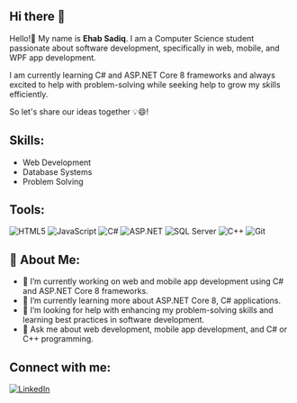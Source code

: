 ## Hi there 👋
<!--**HoBaaMa/HoBaaMa** is a ✨ _special_ ✨ repository because its `README.md` (this file) appears on your GitHub profile.-->
<!--![Banner](path/to/your/banner/image.png)-->

Hello!👋 My name is <b>Ehab Sadiq</b>. I am a Computer Science student passionate about software development, specifically in web, mobile, and WPF app development.

I am currently learning C# and ASP.NET Core 8 frameworks and always excited to help with problem-solving while seeking help to grow my skills efficiently.

So let's share our ideas together 💡😄!

## Skills:
- Web Development
- Database Systems
- Problem Solving

## Tools:
![HTML5](https://img.shields.io/badge/HTML5-E34F26?style=for-the-badge&logo=html5&logoColor=white)
![JavaScript](https://img.shields.io/badge/JavaScript-F7DF1E?style=for-the-badge&logo=javascript&logoColor=black)
![C#](https://img.shields.io/badge/C%23-239120?style=for-the-badge&logo=c-sharp&logoColor=white)
![ASP.NET](https://img.shields.io/badge/ASP.NET-512BD4?style=for-the-badge&logo=dotnet&logoColor=white)
![SQL Server](https://img.shields.io/badge/SQL%20Server-CC2927?style=for-the-badge&logo=microsoft-sql-server&logoColor=white)
![C++](https://img.shields.io/badge/C++-00599C?style=for-the-badge&logo=c%2b%2b&logoColor=white)
![Git](https://img.shields.io/badge/Git-F05032?style=for-the-badge&logo=git&logoColor=white)


## 🌟 About Me:

- 🔭 I’m currently working on web and mobile app development using C# and ASP.NET Core 8 frameworks.
- 🌱 I’m currently learning more about ASP.NET Core 8, C# applications.
  <!--- 👯 I’m looking to collaborate on open-source projects related to web and WPF app development.-->
- 🤔 I’m looking for help with enhancing my problem-solving skills and learning best practices in software development.
- 💬 Ask me about web development, mobile app development, and C# or C++ programming.

## Connect with me:
[![LinkedIn](https://img.shields.io/badge/LinkedIn-0A66C2?style=for-the-badge&logo=linkedin&logoColor=white)](https://www.linkedin.com/in/ehab-sadiq/)
